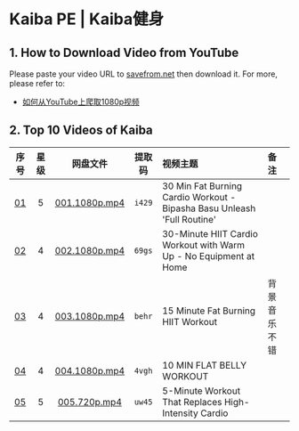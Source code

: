 # Kaiba PE | Kaiba健身

## 1. How to Download Video from YouTube

Please paste your video URL to [savefrom.net](https://zh.savefrom.net/) then
download it. For more, please refer to:
* [如何从YouTube上爬取1080p视频](https://www.cnblogs.com/idorax/p/12321096.html)


## 2. Top 10 Videos of Kaiba

|序号       |星级 |网盘文件              |提取码|视频主题|备注|
|:---------:|:---:|:--------------------:|:----:|:-------|:---|
|[01][URL01]|  5  |[001.1080p.mp4][PAN01]|`i429`|30 Min Fat Burning Cardio Workout - Bipasha Basu Unleash 'Full Routine'||
|[02][URL02]|  4  |[002.1080p.mp4][PAN02]|`69gs`|30-Minute HIIT Cardio Workout with Warm Up - No Equipment at Home      ||
|[03][URL03]|  4  |[003.1080p.mp4][PAN03]|`behr`|15 Minute Fat Burning HIIT Workout|背景音乐不错|
|[04][URL04]|  4  |[004.1080p.mp4][PAN04]|`4vgh`|10 MIN FLAT BELLY WORKOUT||
|[05][URL05]|  5  |[005.720p.mp4][PAN05] |`uw45`|5-Minute Workout That Replaces High-Intensity Cardio|


[URL01]: https://www.youtube.com/watch?v=LUrrN6cEBRQ
[URL02]: https://www.youtube.com/watch?v=ml6cT4AZdqI
[URL03]: https://www.youtube.com/watch?v=0LlT7MSKJBc
[URL04]: https://www.youtube.com/watch?v=oX_b51MIGII
[URL05]: https://www.youtube.com/watch?v=FXDWtYsu1dQ

[PAN01]: https://pan.baidu.com/s/1qJV0ZrjVky8rnpN1pYrKUQ
[PAN02]: https://pan.baidu.com/s/1NYJ3z5FVc2NCqvypRr2UpQ
[PAN03]: https://pan.baidu.com/s/1tfWCS07Tx_-mfwqWx9atRQ
[PAN04]: https://pan.baidu.com/s/14_ePJagoWJG1CjkZkPs5Mw
[PAN05]: https://pan.baidu.com/s/1HYFkDoktgJKFu7SRDYJNKA

